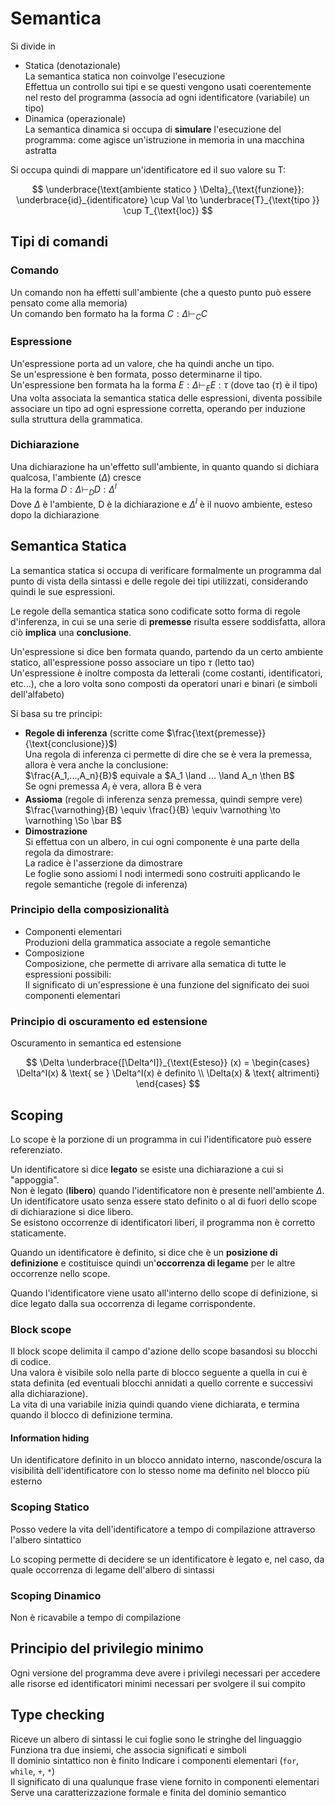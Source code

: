 # Semantica
Si divide in  

- Statica (denotazionale)  
    La semantica statica non coinvolge l'esecuzione  
    Effettua un controllo sui tipi e se questi vengono usati coerentemente nel resto del programma (associa ad ogni identificatore (variabile) un tipo)  
- Dinamica (operazionale)  
    La semantica dinamica si occupa di **simulare** l'esecuzione del programma: come agisce un'istruzione in memoria in una macchina astratta

Si occupa quindi di mappare un'identificatore ed il suo valore su T:  

$$
\underbrace{\text{ambiente statico } \Delta}_{\text{funzione}}: \underbrace{id}_{identificatore} \cup Val \to \underbrace{T}_{\text{tipo  }} \cup T_{\text{loc}}
$$

## Tipi di comandi

<!-- Capire cosa significhi il vdash; Dovrebbe essere l'applicazione della regola, tipo un \to -->

### Comando
Un comando non ha effetti sull'ambiente (che a questo punto può essere pensato come alla memoria)  
Un comando ben formato ha la forma $C: \Delta \vdash_C C$

### Espressione
Un'espressione porta ad un valore, che ha quindi anche un tipo.  
Se un'espressione è ben formata, posso determinarne il tipo.  
Un'espressione ben formata ha la forma $E: \Delta \vdash_E E : \tau$ (dove tao ($\tau$) è il tipo)  
Una volta associata la semantica statica delle espressioni, diventa possibile associare un tipo ad ogni espressione corretta, operando per induzione sulla struttura della grammatica.

### Dichiarazione
Una dichiarazione ha un'effetto sull'ambiente, in quanto quando si dichiara qualcosa, l'ambiente ($\Delta$) cresce  
Ha la forma $D: \Delta \vdash_D D : \Delta^I$  
Dove $\Delta$ è l'ambiente, D è la dichiarazione e $\Delta^I$ è il nuovo ambiente, esteso dopo la dichiarazione

## Semantica Statica
La semantica statica si occupa di verificare formalmente un programma dal punto di vista della sintassi e delle regole dei tipi utilizzati, considerando quindi le sue espressioni.  

Le regole della semantica statica sono codificate sotto forma di regole d'inferenza, in cui se una serie di **premesse** risulta essere soddisfatta, allora ciò **implica** una **conclusione**.  

Un'espressione si dice ben formata quando, partendo da un certo ambiente statico, all'espressione posso associare un tipo $\tau$ (letto tao)  
Un'espressione è inoltre composta da letterali (come costanti, identificatori, etc...), che a loro volta sono composti da operatori unari e binari (e simboli dell'alfabeto)  

Si basa su tre principi:  

- **Regole di inferenza** (scritte come $\frac{\text{premesse}}{\text{conclusione}}$)  
    Una regola di inferenza ci permette di dire che se è vera la premessa, allora è vera anche la conclusione:  
    $\frac{A_1,...,A_n}{B}$ equivale a $A_1 \land ... \land A_n \then B$  
    Se ogni premessa $A_i$ è vera, allora B è vera
- **Assioma** (regole di inferenza senza premessa, quindi sempre vere)  
    $\frac{\varnothing}{B} \equiv \frac{}{B} \equiv \varnothing \to \varnothing \So \bar B$
- **Dimostrazione**  
    Si effettua con un albero, in cui ogni componente è una parte della regola da dimostrare:  
    La radice è l'asserzione da dimostrare  
    Le foglie sono assiomi
    I nodi intermedi sono costruiti applicando le regole semantiche (regole di inferenza)

### Principio della composizionalità

- Componenti elementari  
    Produzioni della grammatica associate a regole semantiche
- Composizione  
    Composizione, che permette di arrivare alla sematica di tutte le espressioni possibili:  
    Il significato di un'espressione è una funzione del significato dei suoi componenti elementari

### Principio di oscuramento ed estensione
Oscuramento in semantica ed estensione

$$
\Delta \underbrace{[\Delta^I]}_{\text{Esteso}} (x) = \begin{cases}
\Delta^I(x) & \text{ se } \Delta^I(x) è definito \\
\Delta(x)   & \text{ altrimenti}
\end{cases}
$$

## Scoping
Lo scope è la porzione di un programma in cui l'identificatore può essere referenziato.  

Un identificatore si dice **legato** se esiste una dichiarazione a cui si "appoggia".  
Non è legato (**libero**) quando l'identificatore non è presente nell'ambiente $\Delta$.  
Un identificatore usato senza essere stato definito o al di fuori dello scope di dichiarazione si dice libero.  
Se esistono occorrenze di identificatori liberi, il programma non è corretto staticamente.  

Quando un identificatore è definito, si dice che è un **posizione di definizione** e costituisce quindi un'**occorrenza di legame** per le altre occorrenze nello scope.  

Quando l'identificatore viene usato all'interno dello scope di definizione, si dice legato dalla sua occorrenza di legame corrispondente.  


### Block scope

Il block scope delimita il campo d'azione dello scope basandosi su blocchi di codice.  
Una valora è visibile solo nella parte di blocco seguente a quella in cui è stata definita (ed eventuali blocchi annidati a quello corrente e successivi alla dichiarazione).  
La vita di una variabile inizia quindi quando viene dichiarata, e termina quando il blocco di definizione termina.  

#### Information hiding 
Un identificatore definito in un blocco annidato interno, nasconde/oscura la visibilità dell'identificatore con lo stesso nome ma definito nel blocco più esterno  

### Scoping Statico

Posso vedere la vita dell'identificatore a tempo di compilazione attraverso l'albero sintattico

Lo scoping permette di decidere se un identificatore è legato e, nel caso, da quale occorrenza di legame dell'albero di sintassi

### Scoping Dinamico

Non è ricavabile a tempo di compilazione


## Principio del privilegio minimo
Ogni versione del programma deve avere i privilegi necessari per accedere alle risorse ed identificatori minimi necessari per svolgere il sui compito

## Type checking

Riceve un albero di sintassi le cui foglie sono le stringhe del linguaggio  
Funziona tra due insiemi, che associa significati e simboli  
Il dominio sintattico non è finito
Indicare i componenti elementari (`for`, `while`, `+`, `*`)  
Il significato di una qualunque frase viene fornito in componenti elementari  
Serve una caratterizzazione formale e finita del dominio semantico